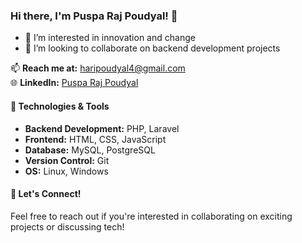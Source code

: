 ### Hi there, I'm Puspa Raj Poudyal! 👋

- 👀 I’m interested in innovation and change
- 💞️ I’m looking to collaborate on backend development projects

📫 **Reach me at:** haripoudyal4@gmail.com  
🌐 **LinkedIn:** [Puspa Raj Poudyal](https://www.linkedin.com/in/puspa-raj-poudyal-24b406121)

#### 🔧 Technologies & Tools

- **Backend Development:** PHP, Laravel
- **Frontend:** HTML, CSS, JavaScript
- **Database:** MySQL, PostgreSQL
- **Version Control:** Git
- **OS:** Linux, Windows

#### 💬 Let's Connect!

Feel free to reach out if you're interested in collaborating on exciting projects or discussing tech!
